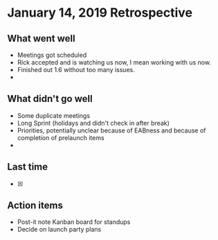 # January 14, 2019 Retrospective 

## What went well

* Meetings got scheduled
* Rick accepted and is watching us now, I mean working with us now.
* Finished out 1.6 without too many issues.
* 

## What didn't go well

* Some duplicate meetings
* Long Sprint (holidays and didn't check in after break)
* Priorities, potentially unclear because of EABness and because of completion of prelaunch items
* 

## Last time

- [x] 

## Action items

* Post-it note Kanban board for standups
* Decide on launch party plans
